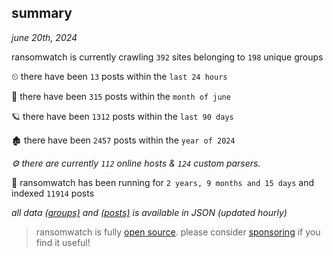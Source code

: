
## summary
_june 20th, 2024_

ransomwatch is currently crawling `392` sites belonging to `198` unique groups

⏲ there have been `13` posts within the `last 24 hours`

🦈 there have been `315` posts within the `month of june`

🪐 there have been `1312` posts within the `last 90 days`

🏚 there have been `2457` posts within the `year of 2024`

_⚙️ there are currently `112` online hosts & `124` custom parsers._

🦕 ransomwatch has been running for `2 years, 9 months and 15 days` and indexed `11914` posts

_all data  [(groups)](http://ransomwhat.telemetry.ltd/groups) and [(posts)](http://ransomwhat.telemetry.ltd/posts) is available in JSON (updated hourly)_

> ransomwatch is fully [open source](https://github.com/joshhighet/ransomwatch#ransomwatch--). please consider [sponsoring](https://github.com/sponsors/joshhighet) if you find it useful!
